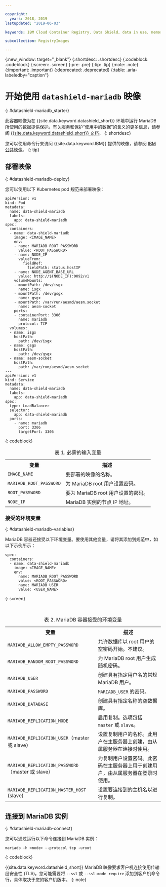 ```yaml
---

copyright:
  years: 2018, 2019
lastupdated: "2019-06-03"

keywords: IBM Cloud Container Registry, Data Shield, data in use, memory encryption, Intel SGX, Fortanix, mysql image, mariaDB, container image, public image

subcollection: RegistryImages

---
```


{:new_window: target="_blank"}
{:shortdesc: .shortdesc}
{:codeblock: .codeblock}
{:screen: .screen}
{:pre: .pre}
{:tip: .tip}
{:note: .note}
{:important: .important}
{:deprecated: .deprecated}
{:table: .aria-labeledby="caption"}

# 开始使用 `datashield-mariadb` 映像
{: #datashield-mariadb_starter}

此容器映像为在 {{site.data.keyword.datashield_short}} 环境中运行 MariaDB 所使用的数据提供保护。有关服务和保护“使用中的数据”的含义的更多信息，请参阅 [{{site.data.keyword.datashield_short}} 文档](/docs/services/data-shield?topic=data-shield-about#about)。
{: shortdesc}

您可以使用命令行来访问 {{site.data.keyword.IBM}} 提供的映像，请参阅 [IBM 公共映像](/docs/services/Registry?topic=registry-public_images#public_images)。
{: tip}

## 部署映像
{: #datashield-mariadb-deploy}

您可以使用以下 Kubernetes pod 规范来部署映像：

```
apiVersion: v1
kind: Pod
metadata:
  name: data-shield-mariadb
  labels:
    app: data-shield-mariadb
spec:
  containers:
  - name: data-shield-mariadb
    image: <IMAGE_NAME>
    env:
    - name: MARIADB_ROOT_PASSWORD
      value: <ROOT_PASSWORD>
    - name: NODE_IP
      valueFrom:
        fieldRef:
          fieldPath: status.hostIP
    - name: NODE_AGENT_BASE_URL
      value: http://$(NODE_IP):9092/v1
    volumeMounts:
    - mountPath: /dev/isgx
      name: isgx
    - mountPath: /dev/gsgx
      name: gsgx
    - mountPath: /var/run/aesmd/aesm.socket
      name: aesm-socket
    ports:
    - containerPort: 3306
      name: mariadb
      protocol: TCP
  volumes:
  - name: isgx
    hostPath:
      path: /dev/isgx
  - name: gsgx
    hostPath:
      path: /dev/gsgx
  - name: aesm-socket
    hostPath:
      path: /var/run/aesmd/aesm.socket
---
apiVersion: v1
kind: Service
metadata:
  name: data-shield-mariadb
  labels:
    app: data-shield-mariadb
spec:
  type: LoadBalancer
  selector:
    app: data-shield-mariadb
  ports:
    - name: mariadb
      port: 3306
      targetPort: 3306
```
{: codeblock}
  
<table>
<caption>表 1. 必需的输入变量</caption>
  <tr>
    <th>变量</th>
    <th>描述</th>
  </tr>
  <tr>
    <td><code>IMAGE_NAME</code></td>
    <td>要部署的映像的名称。</td>
  </tr>
    <tr>
    <td><code>MARIADB_ROOT_PASSWORD</code></td>
    <td>为 MariaDB root 用户设置密码。</td>
  </tr>
  <tr>
    <td><code>ROOT_PASSWORD</code></td>
    <td>要为 MariaDB root 用户设置的密码。</td>
  </tr>
  <tr>
    <td><code>NODE_IP</code></td>
    <td>MariaDB 实例的节点 IP 地址。</td>
  </tr>
</table>

### 接受的环境变量
{: #datashield-mariadb-variables}

MariaDB 容器还接受以下环境变量。要使用其他变量，请将其添加到规范中，如以下示例所示：

```
spec:
  containers:
  - name: data-shield-mariadb
    image: <IMAGE_NAME>
    env:
      name: MARIADB_ROOT_PASSWORD
      value: <ROOT_PASSWORD>
      name: MARIADB_USER
      value: <USER_NAME>
```
{: screen}

<table>
<caption>表 2. MariaDB 容器接受的环境变量</caption>
  <tr>
    <th>变量</th>
    <th>描述</th>
  </tr>
  <tr>
    <td><code>MARIADB_ALLOW_EMPTY_PASSWORD</code></td>
    <td>允许数据库以 root 用户的空密码开始。不建议。</td>
  </tr>
  <tr>
    <td><code>MARIADB_RANDOM_ROOT_PASSWORD</code></td>
    <td>为 MariaDB root 用户生成随机密码。</td>
  </tr>
  <tr>
    <td><code>MARIADB_USER</code></td>
    <td>创建具有指定用户名的常规 MariaDB 用户。</td>
  </tr>
  <tr>
    <td><code>MARIADB_PASSWORD</code></td>
    <td><code>MARIADB_USER</code> 的密码。</td>
  </tr>
  <tr>
    <td><code>MARIADB_DATABASE</code></td>
    <td>创建具有指定名称的空数据库。</td>
  </tr>
  <tr>
    <td><code>MARIADB_REPLICATION_MODE</code></td>
    <td>启用复制。选项包括 <code>master</code> 或 <code>slave</code>。</td>
  </tr>
  <tr>
    <td><code>MARIADB_REPLICATION_USER</code>（master 或 slave）</td>
    <td>设置复制用户的名称。此用户在主服务器上创建，由从属服务器在连接时使用。</td>
  </tr>
  <tr>
    <td><code>MARIADB_REPLICATION_PASSWORD</code>（master 或 slave）</td>
    <td>为复制用户设置密码。此密码在主服务器上用于创建用户，由从属服务器在登录时使用。</td>
  </tr>
  <tr>
    <td><code>MARIADB_REPLICATION_MASTER_HOST</code> (slave)</td>
    <td>设置要连接到的主机名以进行复制。</td>
  </tr>
</table>

## 连接到 MariaDB 实例
{: #datashield-mariadb-connect}

您可以通过运行以下命令连接到 MariaDB 实例：

```
mariadb -h <node> --protocol tcp -uroot
```
{: codeblock}

{{site.data.keyword.datashield_short}} MariaDB 映像要求客户机连接使用传输层安全性 (TLS)。您可能需要将 `--ssl` 或 `--ssl-mode require` 添加到客户机命令行，具体取决于您的客户机版本。
{: note}

